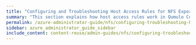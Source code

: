 ```yaml
---
title: "Configuring and Troubleshooting Host Access Rules for NFS Exports in Qumulo Core"
summary: "This section explains how host access rules work in Qumulo Core and how to configure and troubleshoot them."
permalink: /azure-administrator-guide/nfs/configuring-troubleshooting-host-access-rules-nfs-exports.html
sidebar: azure_administrator_guide_sidebar
include_content: content-reuse/admin-guides/nfs/configuring-troubleshooting-host-access-rules-nfs-exports.md
---
```


